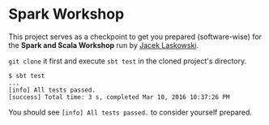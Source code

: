 # Spark Workshop

This project serves as a checkpoint to get you prepared (software-wise) for the **Spark and Scala Workshop** run by [Jacek Laskowski](https://twitter.com/jaceklaskowski).

`git clone` it first and execute `sbt test` in the cloned project's directory.

```
$ sbt test
...
[info] All tests passed.
[success] Total time: 3 s, completed Mar 10, 2016 10:37:26 PM
```

You should see `[info] All tests passed.` to consider yourself prepared.

